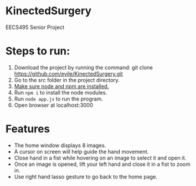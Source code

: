 # KinectedSurgery
EECS495 Senior Project

# Steps to run:

1. Download the project by running the command: git clone https://github.com/eyile/KinectedSurgery.git
2. Go to the src folder in the project directory.
3. [Make sure node and npm are installed.](https://nodejs.org/en/download/)
4. Run `npm i` to install the node modules.
5. Run `node app.js` to run the program.
6. Open browser at localhost:3000

# Features

* The home window displays 8 images. 
* A cursor on screen will help guide the hand movement. 
* Close hand in a fist while hovering on an image to select it and open it.
* Once an image is opened, lift your left hand and close it in a fist to zoom in.
* Use right hand lasso gesture to go back to the home page.